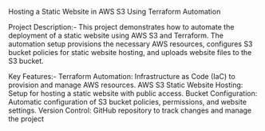 Hosting a Static Website in AWS S3 Using Terraform Automation

Project Description:-
This project demonstrates how to automate the deployment of a static website using AWS S3 and Terraform. The automation setup provisions the necessary AWS resources, configures S3 bucket policies for static website hosting, and uploads website files to the S3 bucket.

Key Features:-
Terraform Automation: Infrastructure as Code (IaC) to provision and manage AWS resources.
AWS S3 Static Website Hosting: Setup for hosting a static website with public access.
Bucket Configuration: Automatic configuration of S3 bucket policies, permissions, and website settings.
Version Control: GitHub repository to track changes and manage the project
